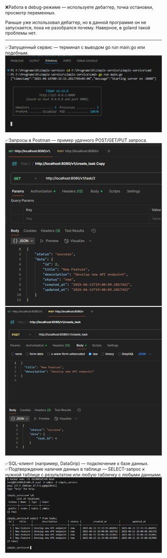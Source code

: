 ❌Работа в debug-режиме — используете дебаггер, точка остановки, просмотр переменных.

Раньше уже использовал дебаггер, но в данной программе он не запускается, пока не разобрался почему. 
Наверное, в goland такой проблемы нет.

------


✅Запущенный сервис — терминал с выводом go run main.go или подобным.
![alt text](image.png)


✅Запросы в Postman — пример удачного POST/GET/PUT запроса.
![alt text](image-4.png)
![alt text](image-2.png)


✅SQL-клиент (например, DataGrip) — подключение к базе данных.
✅Подтверждение наличия данных в таблице — SELECT-запрос к нужной таблице с результатом или любую табличку с любыми данными.
![alt text](image-3.png)